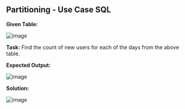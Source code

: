 ## Partitioning - Use Case SQL

**Given Table:**

![image](https://user-images.githubusercontent.com/41752761/197496993-75b29d66-4ea6-46ab-9956-69ced2d6c31c.png)


**Task:** Find the count of new users for each of the days from the above table.

**Expected Output:**

![image](https://user-images.githubusercontent.com/41752761/197494906-c0ffba98-5a78-4abd-807f-d968844fad45.png)


**Solution:**

![image](https://user-images.githubusercontent.com/41752761/197601983-3cf391b6-55f3-4441-80ca-c65df5568e83.png)
